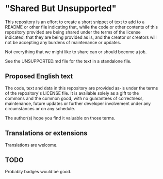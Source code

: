 # "Shared But Unsupported"

This repository is an effort to create a short snippet of text to add to a 
README or other file indicating that, while the code or other contents of 
this repository provided are being shared under the terms of the license
indicated, that they are being provided as is, and the creator or creators
will not be accepting any burdens of maintenance or updates.

Not everything that we might like to share can or should become a job.

See the UNSUPPORTED.md file for the text in a standalone file.

## Proposed English text

The code, text and data in this repository are provided as-is under the 
terms of the repository's LICENSE file. It is available solely as a gift
to the commons and the common good, with no guarantees of correctness,
maintenance, future updates or further developer involvement under any
circumstances or on any schedule.

The author(s) hope you find it valuable on those terms.

## Translations or extensions

Translations are welcome.

## TODO

Probably badges would be good.
